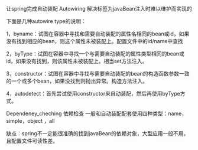 让spring完成自动装配 Autowiring 解决<ref>标签为javaBean注入时难以维护而实现的
下面是几种autowire type的说明：
1，byname：试图在容器中寻找和需要自动装配的属性名相同的bean或id，如果没有找到相应的bean，则这个属性未被装配上。配置文件中的id/name中查找
2，byType：试图在容器中寻找一个与需要自动装配的属性类型相同的bean或id，如果没有找到，则该属性未被装配上。相当set方法注入。
3，constructor：试图在容器中寻找与需要自动装配的bean的构造函数参数一致的一个或多个bean，如果没找到则抛出异常。构造方法注入。
4，autodetect：首先尝试使用constructor来自动装配，然后再使用byType方式。
Dependeney_cheching 依赖检查 一般和自动装配配套使用四种类型：name，simple，object ，all
缺点：spring不一定能很准确的找到javaBean的依赖对象，大型应用一般不用，且配置文件可读性差。